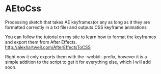 AEtoCss
=======

Processing sketch that takes AE keyframes(or any as long as it they are formatted correctly in a txt file) and outputs CSS keyframe animations

You can follow the tutorial on my site to learn how to format the keyframes and export them from After Effects.
http://alexhartwell.com/AfterEffectsToCSS

Right now it only exports them with the -webkit- prefix, however it is a simple addition to the script to get it for everything else, which I will add soon.
